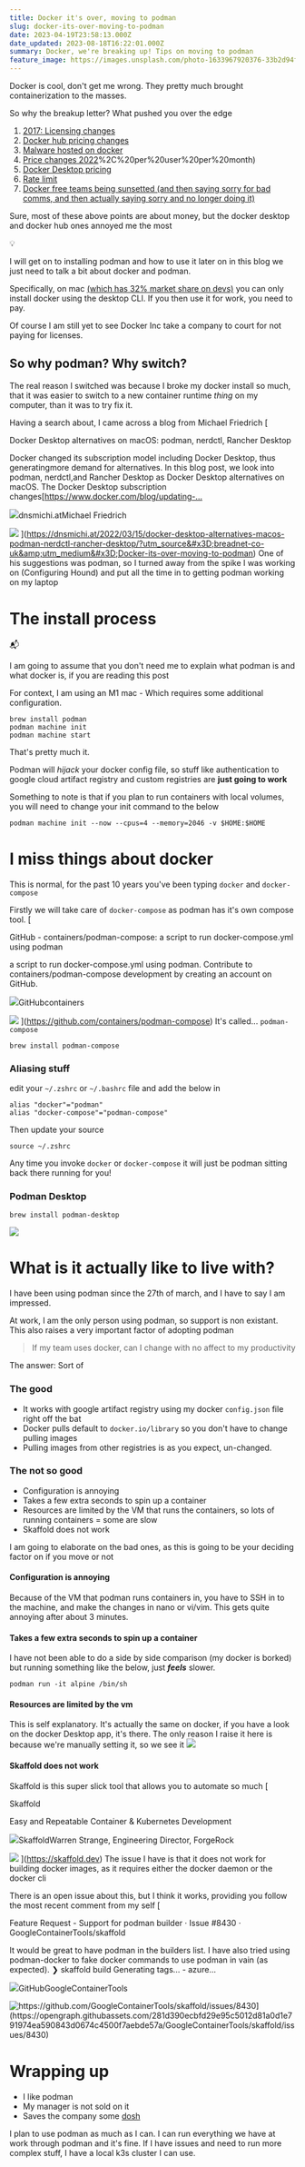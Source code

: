 ```yaml
---
title: Docker it's over, moving to podman
slug: docker-its-over-moving-to-podman
date: 2023-04-19T23:58:13.000Z
date_updated: 2023-08-18T16:22:01.000Z
summary: Docker, we're breaking up! Tips on moving to podman
feature_image: https://images.unsplash.com/photo-1633967920376-33b2d94f091f?q=80&w=1740&auto=format&fit=crop&ixlib=rb-4.1.0&ixid=M3wxMjA3fDB8MHxwaG90by1wYWdlfHx8fGVufDB8fHx8fA%3D%3D
---
```


Docker is cool, don't get me wrong. They pretty much brought containerization to the masses.

So why the breakup letter? What pushed you over the edge

1. [2017: Licensing changes](https://boxboat.com/2018/12/07/docker-ce-vs-docker-ee/)
2. [Docker hub pricing changes](https://www.docker.com/pricing/october-2022-pricing-change-faq/)
3. [Malware hosted on docker](https://www.bleepingcomputer.com/news/security/docker-hub-repositories-hide-over-1-650-malicious-containers/)
4. [Price changes 2022](https://www.docker.com/pricing/october-2022-pricing-change-faq/#:~:text=On%20October%2027%2C%202022%2C%20Docker,)%2C%20per%20user%20per%20month)
5. [Docker Desktop pricing](https://www.infoworld.com/article/3630393/docker-desktop-is-no-longer-free-for-enterprise-users.html)
6. [Rate limit](https://docs.docker.com/docker-hub/download-rate-limit)
7. [Docker free teams being sunsetted (and then saying sorry for bad comms, and then actually saying sorry and no longer doing it)](https://www.docker.com/blog/no-longer-sunsetting-the-free-team-plan/)

Sure, most of these above points are about money, but the docker desktop and docker hub ones annoyed me the most

💡

I will get on to installing podman and how to use it later on in this blog
we just need to talk a bit about docker and podman.

Specifically, on mac [(which has 32% market share on devs)](https://survey.stackoverflow.co/2022/#section-most-popular-technologies-operating-system) you can only install docker using the desktop CLI. If you then use it for work, you need to pay.

Of course I am still yet to see Docker Inc take a company to court for not paying for licenses.

## So why podman? Why switch?

The real reason I switched was because I broke my docker install so much, that it was easier to switch to a new container runtime *thing* on my computer, than it was to try fix it.

Having a search about, I came across a blog from Michael Friedrich
[

Docker Desktop alternatives on macOS: podman, nerdctl, Rancher Desktop

Docker changed its subscription model including Docker Desktop, thus generatingmore demand for alternatives. In this blog post, we look into podman, nerdctl,and Rancher Desktop as Docker Desktop alternatives on macOS. The Docker Desktop subscription changes[https://www.docker.com/blog/updating-…

![](https://dnsmichi.at/favicon.ico)dnsmichi.atMichael Friedrich

![](https://dnsmichi.at/content/images/2022/03/AC6BA369-E613-464F-AEB7-CCA674DC61BE.jpeg)
](<https://dnsmichi.at/2022/03/15/docker-desktop-alternatives-macos-podman-nerdctl-rancher-desktop/?utm_source&#x3D;breadnet-co-uk&amp;utm_medium&#x3D;Docker-its-over-moving-to-podman>)
One of his suggestions was podman, so I turned away from the spike I was working on (Configuring Hound) and put all the time in to getting podman working on my laptop

# The install process

📬

I am going to assume that you don't need me to explain what podman is and what docker is, if you are reading this post

For context, I am using an M1 mac - Which requires some additional configuration.

    brew install podman
    podman machine init
    podman machine start

That's pretty much it.

Podman will *hijack* your docker config file, so stuff like authentication to google cloud artifact registry and custom registries are **just going to work**

Something to note is that if you plan to run containers with local volumes, you will need to change your init command to the below

    podman machine init --now --cpus=4 --memory=2046 -v $HOME:$HOME

# I miss things about docker

This is normal, for the past 10 years you've been typing `docker` and `docker-compose`

Firstly we will take care of `docker-compose` as podman has it's own compose tool.
[

GitHub - containers/podman-compose: a script to run docker-compose.yml using podman

a script to run docker-compose.yml using podman. Contribute to containers/podman-compose development by creating an account on GitHub.

![](https://github.com/fluidicon.png)GitHubcontainers

![](https://opengraph.githubassets.com/feddadaf0941e1f1c56e0d8857ead38a124850f7d0dd0f6668371a29e3c8c76a/containers/podman-compose)
](<https://github.com/containers/podman-compose>)
It's called... `podman-compose`

    brew install podman-compose

### Aliasing stuff

edit your `~/.zshrc` or `~/.bashrc` file and add the below in

    alias "docker"="podman"
    alias "docker-compose"="podman-compose"

Then update your source

    source ~/.zshrc

Any time you invoke `docker` or `docker-compose` it will just be podman sitting back there running for you!

### Podman Desktop

    brew install podman-desktop

![](__GHOST_URL__/content/images/2023/04/image.png)

# What is it actually like to live with?

I have been using podman since the 27th of march, and I have to say I am impressed.

At work, I am the only person using podman, so support is non existant. This also raises a very important factor of adopting podman

> If my team uses docker, can I change with no affect to my productivity

The answer: Sort of

### The good

- It works with google artifact registry using my docker `config.json` file right off the bat
- Docker pulls default to `docker.io/library` so you don't have to change pulling images
- Pulling images from other registries is as you expect, un-changed.

### The not so good

- Configuration is annoying
- Takes a few extra seconds to spin up a container
- Resources are limited by the VM that runs the containers, so lots of running containers = some are slow
- Skaffold does not work

I am going to elaborate on the bad ones, as this is going to be your deciding factor on if you move or not

#### Configuration is annoying

Because of the VM that podman runs containers in, you have to SSH in to the machine, and make the changes in nano or vi/vim. This gets quite annoying after about 3 minutes.

#### Takes a few extra seconds to spin up a container

I have not been able to do a side by side comparison (my docker is borked) but running something like the below, just ***feels*** slower.

    podman run -it alpine /bin/sh

#### Resources are limited by the vm

This is self explanatory. It's actually the same on docker, if you have a look on the docker Desktop app, it's there. The only reason I raise it here is because we're manually setting it, so we see it
![](__GHOST_URL__/content/images/2023/04/image-1.png)

#### Skaffold does not work

Skaffold is this super slick tool that allows you to automate so much
[

Skaffold

Easy and Repeatable Container & Kubernetes Development

![](https://skaffold.dev/favicons/android-192x192.png)SkaffoldWarren Strange, Engineering Director, ForgeRock

![](https://skaffold.dev/featured-background.jpeg)
](<https://skaffold.dev>)
The issue I have is that it does not work for building docker images, as it requires either the docker daemon or the docker cli

There is an open issue about this, but I think it works, providing you follow the most recent comment from my self
[

Feature Request - Support for podman builder · Issue #8430 · GoogleContainerTools/skaffold

It would be great to have podman in the builders list. I have also tried using podman-docker to fake docker commands to use podman in vain (as expected). ❯ skaffold build Generating tags... - azure…

![](https://github.com/fluidicon.png)GitHubGoogleContainerTools

![https://github.com/GoogleContainerTools/skaffold/issues/8430](https://opengraph.githubassets.com/281d390ecbfd29e95c5012d81a0d1e791974ea590843d0674c4500f7aebde57a/GoogleContainerTools/skaffold/issues/8430)
](<https://github.com/GoogleContainerTools/skaffold/issues/8430>)

# Wrapping up

- I like podman
- My manager is not sold on it
- Saves the company some [dosh](https://www.urbandictionary.com/define.php?term=dosh)

I plan to use podman as much as I can. I can run everything we have at work through podman and it's fine. If I have issues and need to run more complex stuff, I have a local k3s cluster I can use.
